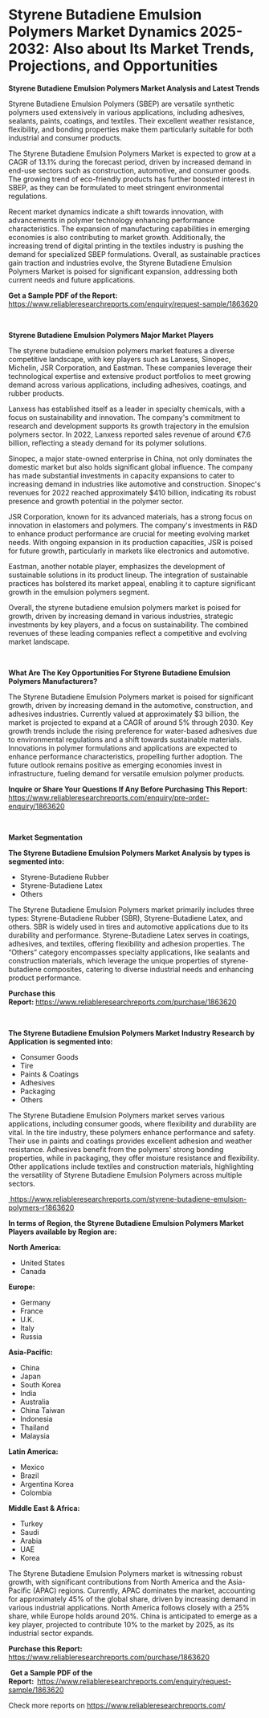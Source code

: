 <p><h1>Styrene Butadiene Emulsion Polymers Market Dynamics 2025-2032: Also about Its Market Trends, Projections, and Opportunities</h1></p><p><strong>Styrene Butadiene Emulsion Polymers Market Analysis and Latest Trends</strong></p>
<p><p>Styrene Butadiene Emulsion Polymers (SBEP) are versatile synthetic polymers used extensively in various applications, including adhesives, sealants, paints, coatings, and textiles. Their excellent weather resistance, flexibility, and bonding properties make them particularly suitable for both industrial and consumer products. </p><p>The Styrene Butadiene Emulsion Polymers Market is expected to grow at a CAGR of 13.1% during the forecast period, driven by increased demand in end-use sectors such as construction, automotive, and consumer goods. The growing trend of eco-friendly products has further boosted interest in SBEP, as they can be formulated to meet stringent environmental regulations. </p><p>Recent market dynamics indicate a shift towards innovation, with advancements in polymer technology enhancing performance characteristics. The expansion of manufacturing capabilities in emerging economies is also contributing to market growth. Additionally, the increasing trend of digital printing in the textiles industry is pushing the demand for specialized SBEP formulations. Overall, as sustainable practices gain traction and industries evolve, the Styrene Butadiene Emulsion Polymers Market is poised for significant expansion, addressing both current needs and future applications.</p></p>
<p><strong>Get a Sample PDF of the Report:&nbsp;</strong> <a href="https://www.reliableresearchreports.com/enquiry/request-sample/1863620?utm_campaign=3028&utm_medium=2&utm_source=Github&utm_content=ia&utm_term=03042025&utm_id=styrene-butadiene-emulsion-polymers">https://www.reliableresearchreports.com/enquiry/request-sample/1863620</a></p>
<p>&nbsp;</p>
<p><strong>Styrene Butadiene Emulsion Polymers Major Market Players</strong></p>
<p><p>The styrene butadiene emulsion polymers market features a diverse competitive landscape, with key players such as Lanxess, Sinopec, Michelin, JSR Corporation, and Eastman. These companies leverage their technological expertise and extensive product portfolios to meet growing demand across various applications, including adhesives, coatings, and rubber products.</p><p>Lanxess has established itself as a leader in specialty chemicals, with a focus on sustainability and innovation. The company's commitment to research and development supports its growth trajectory in the emulsion polymers sector. In 2022, Lanxess reported sales revenue of around €7.6 billion, reflecting a steady demand for its polymer solutions.</p><p>Sinopec, a major state-owned enterprise in China, not only dominates the domestic market but also holds significant global influence. The company has made substantial investments in capacity expansions to cater to increasing demand in industries like automotive and construction. Sinopec's revenues for 2022 reached approximately $410 billion, indicating its robust presence and growth potential in the polymer sector.</p><p>JSR Corporation, known for its advanced materials, has a strong focus on innovation in elastomers and polymers. The company's investments in R&D to enhance product performance are crucial for meeting evolving market needs. With ongoing expansion in its production capacities, JSR is poised for future growth, particularly in markets like electronics and automotive.</p><p>Eastman, another notable player, emphasizes the development of sustainable solutions in its product lineup. The integration of sustainable practices has bolstered its market appeal, enabling it to capture significant growth in the emulsion polymers segment.</p><p>Overall, the styrene butadiene emulsion polymers market is poised for growth, driven by increasing demand in various industries, strategic investments by key players, and a focus on sustainability. The combined revenues of these leading companies reflect a competitive and evolving market landscape.</p></p>
<p>&nbsp;</p>
<p><strong>What Are The Key Opportunities For Styrene Butadiene Emulsion Polymers Manufacturers?</strong></p>
<p><p>The Styrene Butadiene Emulsion Polymers market is poised for significant growth, driven by increasing demand in the automotive, construction, and adhesives industries. Currently valued at approximately $3 billion, the market is projected to expand at a CAGR of around 5% through 2030. Key growth trends include the rising preference for water-based adhesives due to environmental regulations and a shift towards sustainable materials. Innovations in polymer formulations and applications are expected to enhance performance characteristics, propelling further adoption. The future outlook remains positive as emerging economies invest in infrastructure, fueling demand for versatile emulsion polymer products.</p></p>
<p><strong>Inquire or Share Your Questions If Any Before Purchasing This Report:</strong> <a href="https://www.reliableresearchreports.com/enquiry/pre-order-enquiry/1863620?utm_campaign=3028&utm_medium=2&utm_source=Github&utm_content=ia&utm_term=03042025&utm_id=styrene-butadiene-emulsion-polymers">https://www.reliableresearchreports.com/enquiry/pre-order-enquiry/1863620</a></p>
<p>&nbsp;</p>
<p><strong>Market Segmentation</strong></p>
<p><strong>The Styrene Butadiene Emulsion Polymers Market Analysis by types is segmented into:</strong></p>
<p><ul><li>Styrene-Butadiene Rubber</li><li>Styrene-Butadiene Latex</li><li>Others</li></ul></p>
<p><p>The Styrene Butadiene Emulsion Polymers market primarily includes three types: Styrene-Butadiene Rubber (SBR), Styrene-Butadiene Latex, and others. SBR is widely used in tires and automotive applications due to its durability and performance. Styrene-Butadiene Latex serves in coatings, adhesives, and textiles, offering flexibility and adhesion properties. The “Others” category encompasses specialty applications, like sealants and construction materials, which leverage the unique properties of styrene-butadiene composites, catering to diverse industrial needs and enhancing product performance.</p></p>
<p><strong>Purchase this Report:&nbsp;</strong><a href="https://www.reliableresearchreports.com/purchase/1863620?utm_campaign=3028&utm_medium=2&utm_source=Github&utm_content=ia&utm_term=03042025&utm_id=styrene-butadiene-emulsion-polymers">https://www.reliableresearchreports.com/purchase/1863620</a></p>
<p>&nbsp;</p>
<p><strong>The Styrene Butadiene Emulsion Polymers Market Industry Research by Application is segmented into:</strong></p>
<p><ul><li>Consumer Goods</li><li>Tire</li><li>Paints & Coatings</li><li>Adhesives</li><li>Packaging</li><li>Others</li></ul></p>
<p><p>The Styrene Butadiene Emulsion Polymers market serves various applications, including consumer goods, where flexibility and durability are vital. In the tire industry, these polymers enhance performance and safety. Their use in paints and coatings provides excellent adhesion and weather resistance. Adhesives benefit from the polymers' strong bonding properties, while in packaging, they offer moisture resistance and flexibility. Other applications include textiles and construction materials, highlighting the versatility of Styrene Butadiene Emulsion Polymers across multiple sectors.</p></p>
<p><a href="https://www.reliableresearchreports.com/styrene-butadiene-emulsion-polymers-r1863620?utm_campaign=3028&utm_medium=2&utm_source=Github&utm_content=ia&utm_term=03042025&utm_id=styrene-butadiene-emulsion-polymers">&nbsp;https://www.reliableresearchreports.com/styrene-butadiene-emulsion-polymers-r1863620</a></p>
<p><strong>In terms of Region, the Styrene Butadiene Emulsion Polymers Market Players available by Region are:</strong></p>
<p>
    <p> <strong> North America: </strong>
        <ul>
            <li>United States</li>
            <li>Canada</li>
        </ul>
        </p> 
    <p> <strong> Europe: </strong>
        <ul>
            <li>Germany</li>
            <li>France</li>
            <li>U.K.</li>
            <li>Italy</li>
            <li>Russia</li>
        </ul>
        </p> 
    <p> <strong> Asia-Pacific: </strong>
        <ul>
            <li>China</li>
            <li>Japan</li>
            <li>South Korea</li>
            <li>India</li>
            <li>Australia</li>
            <li>China Taiwan</li>
            <li>Indonesia</li>
            <li>Thailand</li>
            <li>Malaysia</li>
        </ul>
        </p> 
    <p> <strong> Latin America: </strong>
        <ul>
            <li>Mexico</li>
            <li>Brazil</li>
            <li>Argentina Korea</li>
            <li>Colombia</li>
        </ul>
        </p> 
    <p> <strong> Middle East & Africa: </strong>
        <ul>
            <li>Turkey</li>
            <li>Saudi</li>
            <li>Arabia</li>
            <li>UAE</li>
            <li>Korea</li>
        </ul>
    </p>
    </p>
<p><p>The Styrene Butadiene Emulsion Polymers market is witnessing robust growth, with significant contributions from North America and the Asia-Pacific (APAC) regions. Currently, APAC dominates the market, accounting for approximately 45% of the global share, driven by increasing demand in various industrial applications. North America follows closely with a 25% share, while Europe holds around 20%. China is anticipated to emerge as a key player, projected to contribute 10% to the market by 2025, as its industrial sector expands.</p></p>
<p><strong>Purchase this Report: </strong><a href="https://www.reliableresearchreports.com/purchase/1863620?utm_campaign=3028&utm_medium=2&utm_source=Github&utm_content=ia&utm_term=03042025&utm_id=styrene-butadiene-emulsion-polymers">https://www.reliableresearchreports.com/purchase/1863620</a></p>
<p>&nbsp;<strong>Get a Sample PDF of the Report:&nbsp;&nbsp;</strong><a href="https://www.reliableresearchreports.com/enquiry/request-sample/1863620?utm_campaign=3028&utm_medium=2&utm_source=Github&utm_content=ia&utm_term=03042025&utm_id=styrene-butadiene-emulsion-polymers">https://www.reliableresearchreports.com/enquiry/request-sample/1863620</a></p>
<p><strong></strong></p>
<p>Check more reports on <a href="https://www.reliableresearchreports.com/?utm_campaign=3028&utm_medium=2&utm_source=Github&utm_content=ia&utm_term=03042025&utm_id=styrene-butadiene-emulsion-polymers">https://www.reliableresearchreports.com/</a></p>